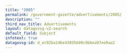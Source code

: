 ```yaml
---
title: "2005"
permalink: /government-gazette/advertisements/2005/
description: ""
third_nav_title: Advertisements
layout: datagovsg-v2-search
default_field: Subject
infotext: true
datagovsg-id: d_ec92ba14be43035b99c9bbea97ee9aa2
---
```

